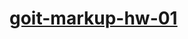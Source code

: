 <h1 style="color: white">
<a href="https://martynlazarewicz.github.io/goit-markup-hw-01/">goit-markup-hw-01</a>
</h1>
